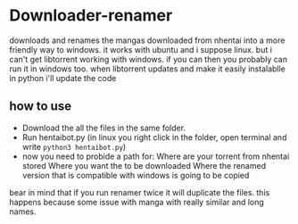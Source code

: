 # Downloader-renamer
downloads and renames the mangas downloaded from nhentai into a more friendly way to windows. 
it works with ubuntu and i suppose linux. but i can't get libtorrent working with windows. if you can then you probably can run it in windows too.
when libtorrent updates and make it easily instalablle in python i'll update the code

## how to use

* Download the all the files in the same folder.
* Run hentaibot.py (in linux you right click in the folder, open terminal and write `python3 hentaibot.py`)
* now you need to probide a path for:
Where are your torrent from nhentai stored
Where you want the to be downloaded
Where the renamed version that is compatible with windows is going to be copied

bear in mind that if you run renamer twice it will duplicate the files. this happens because some issue with manga with really similar and long names.
